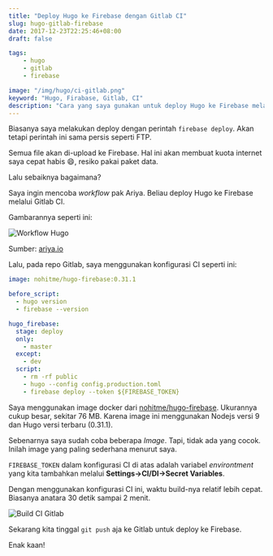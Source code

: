 ```yaml
---
title: "Deploy Hugo ke Firebase dengan Gitlab CI"
slug: hugo-gitlab-firebase
date: 2017-12-23T22:25:46+08:00
draft: false

tags:
    - hugo
    - gitlab
    - firebase

image: "/img/hugo/ci-gitlab.png"
keyword: "Hugo, Firabase, Gitlab, CI"
description: "Cara yang saya gunakan untuk deploy Hugo ke Firebase melalui Gitlab CI"
---
```


Biasanya saya melakukan deploy dengan perintah `firebase deploy`.
Akan tetapi perintah ini sama persis seperti FTP.

Semua file akan di-upload ke Firebase. Hal ini akan membuat
kuota internet saya cepat habis 😄, resiko pakai paket data.

Lalu sebaiknya bagaimana?

Saya ingin mencoba _workflow_ pak Ariya. Beliau deploy
Hugo ke Firebase melalui Gitlab CI.

Gambarannya seperti ini:

![Workflow Hugo](/img/hugo/staticsite.png)

Sumber: [ariya.io](https://ariya.io/2017/05/static-site-with-hugo-and-firebase)

Lalu, pada repo Gitlab, saya menggunakan konfigurasi CI seperti ini:

```yaml
image: nohitme/hugo-firebase:0.31.1

before_script:
  - hugo version
  - firebase --version

hugo_firebase:
  stage: deploy
  only:
    - master
  except:
    - dev
  script:
    - rm -rf public
    - hugo --config config.production.toml
    - firebase deploy --token ${FIREBASE_TOKEN}
```

Saya menggunakan image docker dari [nohitme/hugo-firebase](https://hub.docker.com/r/nohitme/hugo-firebase/). Ukurannya cukup besar,
sekitar 76 MB. Karena image ini menggunakan Nodejs versi 9
dan Hugo versi terbaru (0.31.1).

Sebenarnya saya sudah coba beberapa _Image_. Tapi, tidak ada yang cocok.
Inilah image yang paling sederhana menurut saya.

`FIREBASE_TOKEN` dalam konfigurasi CI di atas adalah variabel 
_environtment_ yang kita tambahkan melalui __Settings->CI/DI->Secret Variables__.

Dengan menggunakan konfigurasi CI ini, waktu build-nya relatif lebih cepat.
Biasanya anatara 30 detik sampai 2 menit.

![Build CI Gitlab](/img/hugo/ci-gitlab.png)

Sekarang kita tinggal `git push` aja ke Gitlab untuk deploy ke Firebase.

Enak kaan!